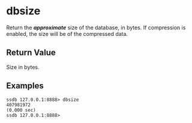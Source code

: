 # dbsize

Return the ___approximate___ size of the database, in bytes. If compression is enabled, the size will be of the compressed data.

## Return Value

Size in bytes.

## Examples

	ssdb 127.0.0.1:8888> dbsize
	407981972
	(0.000 sec)
	ssdb 127.0.0.1:8888> 
